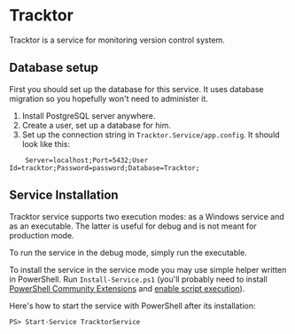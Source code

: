 Tracktor
========
Tracktor is a service for monitoring version control system.

Database setup
--------------
First you should set up the database for this service. It uses database
migration so you hopefully won't need to administer it.

1. Install PostgreSQL server anywhere.
2. Create a user, set up a database for him.
3. Set up the connection string in `Tracktor.Service/app.config`. It should
   look like this:

```
    Server=localhost;Port=5432;User Id=tracktor;Password=password;Database=Tracktor;
```

Service Installation
--------------------
Tracktor service supports two execution modes: as a Windows service and as an
executable. The latter is useful for debug and is not meant for production
mode.

To run the service in the debug mode, simply run the executable.

To install the service in the service mode you may use simple helper written in
PowerShell. Run `Install-Service.ps1` (you'll probably need to install
[PowerShell Community Extensions](https://pscx.codeplex.com/) and [enable script
execution](http://superuser.com/questions/106360/how-to-enable-execution-of-powershell-scripts)).

Here's how to start the service with PowerShell after its installation:

    PS> Start-Service TracktorService
